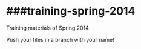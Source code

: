###training-spring-2014
====================

Training materials of Spring 2014

Push your files in a branch with your name!
